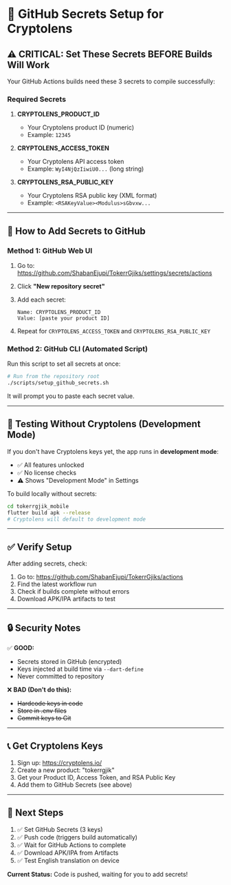 # 🔐 GitHub Secrets Setup for Cryptolens

## ⚠️ CRITICAL: Set These Secrets BEFORE Builds Will Work

Your GitHub Actions builds need these 3 secrets to compile successfully:

### Required Secrets

1. **CRYPTOLENS_PRODUCT_ID**
   - Your Cryptolens product ID (numeric)
   - Example: `12345`

2. **CRYPTOLENS_ACCESS_TOKEN**
   - Your Cryptolens API access token
   - Example: `WyI4NjQzIiwiU0...` (long string)

3. **CRYPTOLENS_RSA_PUBLIC_KEY**
   - Your Cryptolens RSA public key (XML format)
   - Example: `<RSAKeyValue><Modulus>sGbvxw...`

---

## 📝 How to Add Secrets to GitHub

### Method 1: GitHub Web UI

1. Go to: https://github.com/ShabanEjupi/TokerrGjiks/settings/secrets/actions

2. Click **"New repository secret"**

3. Add each secret:
   ```
   Name: CRYPTOLENS_PRODUCT_ID
   Value: [paste your product ID]
   ```

4. Repeat for `CRYPTOLENS_ACCESS_TOKEN` and `CRYPTOLENS_RSA_PUBLIC_KEY`

### Method 2: GitHub CLI (Automated Script)

Run this script to set all secrets at once:

```bash
# Run from the repository root
./scripts/setup_github_secrets.sh
```

It will prompt you to paste each secret value.

---

## 🧪 Testing Without Cryptolens (Development Mode)

If you don't have Cryptolens keys yet, the app runs in **development mode**:

- ✅ All features unlocked
- ✅ No license checks
- ⚠️ Shows "Development Mode" in Settings

To build locally without secrets:

```bash
cd tokerrgjik_mobile
flutter build apk --release
# Cryptolens will default to development mode
```

---

## ✅ Verify Setup

After adding secrets, check:

1. Go to: https://github.com/ShabanEjupi/TokerrGjiks/actions
2. Find the latest workflow run
3. Check if builds complete without errors
4. Download APK/IPA artifacts to test

---

## 🔒 Security Notes

✅ **GOOD:**
- Secrets stored in GitHub (encrypted)
- Keys injected at build time via `--dart-define`
- Never committed to repository

❌ **BAD (Don't do this):**
- ~~Hardcode keys in code~~
- ~~Store in .env files~~
- ~~Commit keys to Git~~

---

## 📞 Get Cryptolens Keys

1. Sign up: https://cryptolens.io/
2. Create a new product: "tokerrgjik"
3. Get your Product ID, Access Token, and RSA Public Key
4. Add them to GitHub Secrets (see above)

---

## 🚀 Next Steps

1. ✅ Set GitHub Secrets (3 keys)
2. ✅ Push code (triggers build automatically)
3. ✅ Wait for GitHub Actions to complete
4. ✅ Download APK/IPA from Artifacts
5. ✅ Test English translation on device

**Current Status:** Code is pushed, waiting for you to add secrets!

